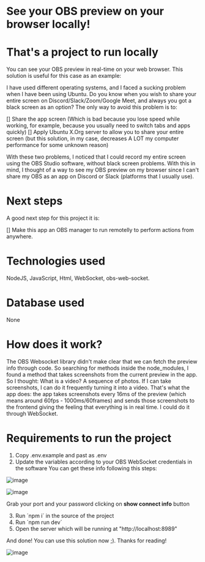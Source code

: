 # See your OBS preview on your browser locally!

# **That's a project to run locally**

You can see your OBS preview in real-time on your web browser. This solution is useful for this case as an example:

I have used different operating systems, and I faced a sucking problem when I have been using Ubuntu. Do you know when you wish to share your entire screen on Discord/Slack/Zoom/Google Meet, and always you got a black screen as an option? The only way to avoid this problem is to:

[] Share the app screen (Which is bad because you lose speed while working, for example, because you usually need to switch tabs and apps quickly)
[] Apply Ubuntu X.Org server to allow you to share your entire screen (but this solution, in my case, decreases A LOT my computer performance for some unknown reason)

With these two problems, I noticed that I could record my entire screen using the OBS Studio software, without black screen problems. With this in mind, I thought of a way to see my OBS preview on my browser since I can't share my OBS as an app on Discord or Slack (platforms that I usually use).

# **Next steps**

A good next step for this project it is:

[] Make this app an OBS manager to run remotelly to perform actions from anywhere.

# **Technologies used**

NodeJS, JavaScript, Html, WebSocket, obs-web-socket.

# **Database used**

None

# **How does it work?**

The OBS Websocket library didn't make clear that we can fetch the preview info through code. So searching for methods inside the node_modules, I found a method that takes screenshots from the current preview in the app. So I thought: What is a video? A sequence of photos. If I can take screenshots, I can do it frequently turning it into a video. That's what the app does: the app takes screenshots every 16ms of the preview (which means around 60fps - 1000ms/60frames) and sends those screenshots to the frontend giving the feeling that everything is in real time. I could do it through WebSocket.

# **Requirements to run the project**

1. Copy .env.example and past as .env
2. Update the variables according to your OBS WebSocket credentials in the software
   You can get these info following this steps:

![image](https://github.com/Emerson1337/obs-browser-preview/assets/58860863/1250283d-914b-42c9-ac15-d7e60402db0a)

![image](https://github.com/Emerson1337/obs-browser-preview/assets/58860863/581ddba7-e149-4075-af0f-8951b2540ccd)

Grab your port and your password clicking on **show connect info** button

3. Run ´npm i´ in the source of the project
4. Run ´npm run dev´
5. Open the server which will be running at "http://localhost:8989"

And done! You can use this solution now ;). Thanks for reading!

![image](https://github.com/Emerson1337/obs-browser-preview/assets/58860863/4334581a-f785-4d4c-990b-e46a216a748a)
